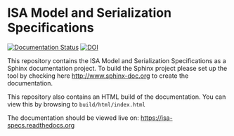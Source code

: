ISA Model and Serialization Specifications
==========================================

[![Documentation Status](https://readthedocs.org/projects/isa-specs/badge/?version=latest)](http://isa-specs.readthedocs.io/en/latest/?badge=latest) [![DOI](https://zenodo.org/badge/DOI/10.5281/zenodo.163640.svg)](https://doi.org/10.5281/zenodo.163640)

This repository contains the ISA Model and Serialization Specifications as a Sphinx documentation project. To build the
Sphinx project please set up the tool by checking here http://www.sphinx-doc.org to create the documentation.

This repository also contains an HTML build of the documentation. You can view this by browsing to
`build/html/index.html`

The documentation should be viewed live on: https://isa-specs.readthedocs.org
